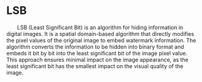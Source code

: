  # LSB
&emsp;&emsp;LSB (Least Significant Bit) is an algorithm for hiding information in digital images. It is a spatial domain-based algorithm that directly modifies the pixel values of the original image to embed watermark information. The algorithm converts the information to be hidden into binary format and embeds it bit by bit into the least significant bit of the image pixel value. This approach ensures minimal impact on the image appearance, as the least significant bit has the smallest impact on the visual quality of the image.